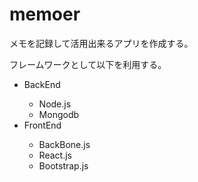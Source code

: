 # memoer
<p>メモを記録して活用出来るアプリを作成する。</P>

<p>フレームワークとして以下を利用する。</p>
<ul>
  <li>BackEnd</li>
  <ul>
    <li>Node.js
    <li>Mongodb
  </ul>
  <li>FrontEnd</li>
  <ul>
    <li>BackBone.js
    <li>React.js
    <li>Bootstrap.js
  </ul>
</ul>
